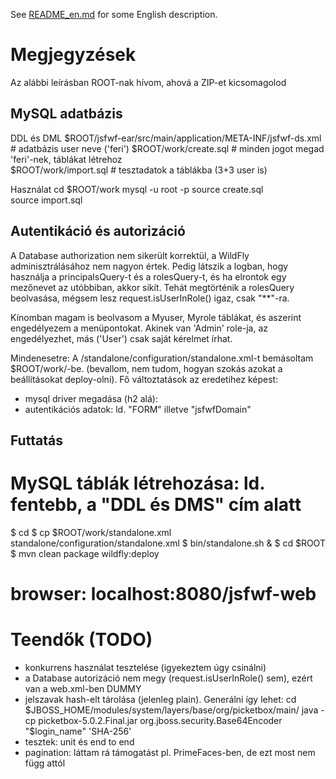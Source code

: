 See [README_en.md](README_en.md) for some English description.

Megjegyzések
===============

Az alábbi leírásban ROOT-nak hívom, ahová a ZIP-et kicsomagolod  

MySQL adatbázis
------------------

DDL és DML
    $ROOT/jsfwf-ear/src/main/application/META-INF/jsfwf-ds.xml  # adatbázis user neve ('feri')
    $ROOT/work/create.sql   # minden jogot megad 'feri'-nek, táblákat létrehoz  
    $ROOT/work/import.sql   # tesztadatok a táblákba (3+3 user is)
    
  Használat
    cd $ROOT/work
    mysql -u root -p
    source create.sql  
    source import.sql

Autentikáció és autorizáció
-----------------------------

A Database authorization nem sikerült korrektül, a WildFly adminisztrálásához nem nagyon értek.
Pedig látszik a logban, hogy használja a principalsQuery-t és a rolesQuery-t,
és ha elrontok egy mezőnevet az utóbbiban, akkor sikít.
Tehát megtörténik a rolesQuery beolvasása, mégsem lesz request.isUserInRole() igaz, csak "**"-ra.

Kínomban magam is beolvasom a Myuser, Myrole táblákat, és aszerint engedélyezem a menüpontokat.
Akinek van 'Admin' role-ja, az engedélyezhet, más ('User') csak saját kérelmet írhat.

Mindenesetre:
A <wildfly>/standalone/configuration/standalone.xml-t bemásoltam $ROOT/work/-be.
(bevallom, nem tudom, hogyan szokás azokat a beállításokat deploy-olni).
Fő változtatások az eredetihez képest:

  - mysql driver megadása (h2 alá):
  - autentikációs adatok: ld. "FORM" illetve "jsfwfDomain" 
       
Futtatás
----------------------
  # MySQL táblák létrehozása: ld. fentebb, a "DDL és DMS" cím alatt
  $ cd <wildfly>
  $ cp $ROOT/work/standalone.xml standalone/configuration/standalone.xml
  $ bin/standalone.sh & 
  $ cd $ROOT
  $ mvn clean package wildfly:deploy
  # browser: localhost:8080/jsfwf-web
  
Teendők (TODO)
===============

- konkurrens használat tesztelése (igyekeztem úgy csinálni)
- a Database autorizáció nem megy (request.isUserInRole() sem), ezért van a web.xml-ben DUMMY
- jelszavak hash-elt tárolása (jelenleg plain). Generálni így lehet:
    cd $JBOSS_HOME/modules/system/layers/base/org/picketbox/main/
    java -cp picketbox-5.0.2.Final.jar org.jboss.security.Base64Encoder "$login_name" 'SHA-256'
- tesztek: unit és end to end
- pagination: láttam rá támogatást pl. PrimeFaces-ben, de ezt most nem függ attól
